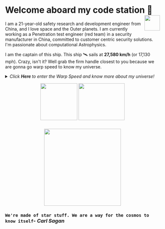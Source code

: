 # Welcome aboard my code station <img align="right" src="https://media.giphy.com/media/LmNwrBhejkK9EFP504/giphy.gif" width="50" height="50" />🚀

I am a 21-year-old safety research and development engineer from China, and I love space and the Outer planets. I am currently working as a Penetration test engineer (red team) in a security manufacturer in China, committed to customer centric security solutions. I'm passionate about computational Astrophysics.

I am the captain of this ship. This ship 🛰️ sails at __27,580 km/h__ (or 17,130 mph). Crazy, isn't it? Well grab the firm handle closest to you because we are gonna go warp speed to know my universe.

<details>
  <summary><i> Click <b> Here </b> to enter the Warp Speed and know more about my universe! </i>
<p align="center">  
  <img align="middle" src="https://media.giphy.com/media/26uf9QPzzlKPvQG5O/giphy.gif" width="120" height="120"  alt=""/>
  <img align="middle" src="https://media.giphy.com/media/USt6UttIL6e8hsK5Q7/giphy.gif" width="150" height="120"  alt=""/> 
</p> </summary>  




<p align="center">
  <img align="right" src="https://media.giphy.com/media/j2NDJZct5aXPzQItQ9/giphy.gif" width="300" height="300"  alt=""/>
</p>

- 🌌 I’m currently working at [A Chinese security manufacturer](#) as a Penetration test engineer (red team)
- 🔭 I’m currently learning __Astrophysics__
- 👯 I hope to cooperate on any project related to Penetration test or the development of Java, Go, Python projects (but not limited to)
- ✨ Pronouns: He/him
- 🛸 Fun fact: I can code without coffee
- 🎼 Hobbies: [Music](https://music.163.com/#/playlist?id=5297478595) (Piano, Guitar and Singing), watching Anime, connecting with people, cooking and doodling

![Chetan's github stats](https://github-readme-stats.vercel.app/api?username=chetanchawla&show_icons=true&hide_border=true)

We have sped and warped through my universe. Want to unveil your own universe? Contact me at: <a href="https://www.linkedin.com/in/chetan-chawla">
<img align="right" alt="LinkedIn" width="30px" src="https://cdn.jsdelivr.net/npm/simple-icons@3.1.0/icons/linkedin.svg" />
</a>
<a href="https://www.twitter.com/chetan_chawla_">
<img align="right" alt="Twitter" width="30px" src="https://cdn.jsdelivr.net/npm/simple-icons@3.1.0/icons/twitter.svg" />
</a>
<a href="mailto:chetanchawlacc4@gmail.com">
<img align="right" alt="Gmail" width="30px" src="https://cdn.jsdelivr.net/npm/simple-icons@3.1.0/icons/gmail.svg" />
</a>
</details>

<p align="center">
<img align="middle" src="https://media.giphy.com/media/26AHqZycSplGWWPAI/giphy.gif" width="250" height="250"  alt=""/>
</p>

### `We're made of star stuff. We are a way for the cosmos to know itself`- _Carl Sagan_
